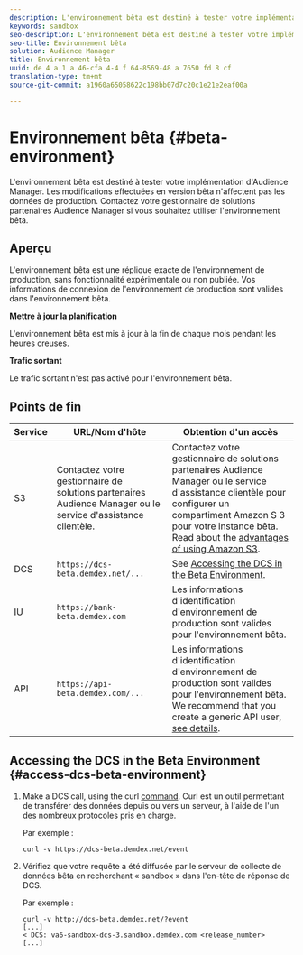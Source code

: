 ```yaml
---
description: L'environnement bêta est destiné à tester votre implémentation d'Audience Manager. Les modifications effectuées en version bêta n'affectent pas les données de production. Contactez votre gestionnaire de solutions partenaires Audience Manager si vous souhaitez utiliser l'environnement bêta.
keywords: sandbox
seo-description: L'environnement bêta est destiné à tester votre implémentation d'Audience Manager. Les modifications effectuées en version bêta n'affectent pas les données de production. Contactez votre gestionnaire de solutions partenaires Audience Manager si vous souhaitez utiliser l'environnement bêta.
seo-title: Environnement bêta
solution: Audience Manager
title: Environnement bêta
uuid: de 4 a 1 a 46-cfa 4-4 f 64-8569-48 a 7650 fd 8 cf
translation-type: tm+mt
source-git-commit: a1960a65058622c198bb07d7c20c1e21e2eaf00a

---
```



# Environnement bêta {#beta-environment}

L&#39;environnement bêta est destiné à tester votre implémentation d&#39;Audience Manager. Les modifications effectuées en version bêta n&#39;affectent pas les données de production. Contactez votre gestionnaire de solutions partenaires Audience Manager si vous souhaitez utiliser l&#39;environnement bêta.

## Aperçu

L&#39;environnement bêta est une réplique exacte de l&#39;environnement de production, sans fonctionnalité expérimentale ou non publiée. Vos informations de connexion de l&#39;environnement de production sont valides dans l&#39;environnement bêta.

**Mettre à jour la planification**

L&#39;environnement bêta est mis à jour à la fin de chaque mois pendant les heures creuses.

**Trafic sortant**

Le trafic sortant n&#39;est pas activé pour l&#39;environnement bêta.

<!-- 

Added re: AAM-30826.

 -->

## Points de fin



| Service | URL/Nom d&#39;hôte | Obtention d&#39;un accès |
|--- |--- | --- |
| S3 | Contactez votre gestionnaire de solutions partenaires Audience Manager ou le service d&#39;assistance clientèle. | Contactez votre gestionnaire de solutions partenaires Audience Manager ou le service d&#39;assistance clientèle pour configurer un compartiment Amazon S 3 pour votre instance bêta. Read about the [advantages of using Amazon S3](../reference/amazon-s3.md). |
| DCS | `https://dcs-beta.demdex.net/...` | See [Accessing the DCS in the Beta Environment](../reference/beta-environment.md#access-dcs-beta-environment). |
| IU | `https://bank-beta.demdex.com` | Les informations d&#39;identification d&#39;environnement de production sont valides pour l&#39;environnement bêta. |
| API | `https://api-beta.demdex.com/...` | Les informations d&#39;identification d&#39;environnement de production sont valides pour l&#39;environnement bêta. We recommend that you create a generic API user, [see details](../api/rest-api-main/aam-api-getting-started.md#requirements). |

## Accessing the DCS in the Beta Environment {#access-dcs-beta-environment}

1. Make a DCS call, using the curl [command](https://curl.haxx.se/docs/manpage.html). Curl est un outil permettant de transférer des données depuis ou vers un serveur, à l&#39;aide de l&#39;un des nombreux protocoles pris en charge.

   Par exemple :

   `curl -v https://dcs-beta.demdex.net/event`

1. Vérifiez que votre requête a été diffusée par le serveur de collecte de données bêta en recherchant « sandbox » dans l&#39;en-tête de réponse de DCS.

   Par exemple :

   ```
   curl -v http://dcs-beta.demdex.net/?event
   [...]
   < DCS: va6-sandbox-dcs-3.sandbox.demdex.com <release_number>
   [...]
   ```

<!--

1. Determine the load balancer's endpoint IP addresses.

   Run the `dig`  [command](https://en.wikipedia.org/wiki/Dig_(command)) to determine the IP address of the nearest load balancer. The `dig` command queries the Domain Name System and returns the name and IP addresses of the [!DNL Audience Manager] [!UICONTROL Data Collection Servers (DCS)].

   ```
   dig dcs-beta.demdex.net
   ...
   dcs-sandbox-1754093861.us-east-1.elb.amazonaws.com. 60 IN A 52.87.15.51
   dcs-sandbox-1754093861.us-east-1.elb.amazonaws.com. 60 IN A 50.16.150.8
   dcs-sandbox-1754093861.us-east-1.elb.amazonaws.com. 60 IN A 52.2.228.100
   ```

2. Using one of the addresses in the above table, add a static DNS entry in the [!DNL /etc/hosts] file.

   On Windows, modify [!DNL c:\WINDOWS\system32\drivers\etc\hosts].

   For example:

   [!DNL 52.87.15.51 *`samplepartner`*.demdex.net]

   >[!NOTE]
   >
   >The addresses change occasionally, so you must keep your [!DNL /etc/hosts] file up to date.

   Additionally, if you need to set up ID synchronization, you must add a similar entry for [!DNL dpm.demdex.net.]

   [!DNL 52.87.15.51 dpm.demdex.net]. 

3. Make a DCS call, using the `curl` [command](https://curl.haxx.se/docs/manpage.html). Curl is a tool to transfer data from or to a server, using one of many supported protocols.

   For example:

   [!DNL https://<domain>/event?product=camera] 

4. Verify that your request was served by the beta DCS by looking for "sandbox" in the DCS response header.

   For example:

   ```
   curl -v https://dcs-beta.demdex.net/?event
   [...]
   < DCS: va6-sandbox-dcs-3.sandbox.demdex.com <release_number>
   [...]
   ```

   -->
